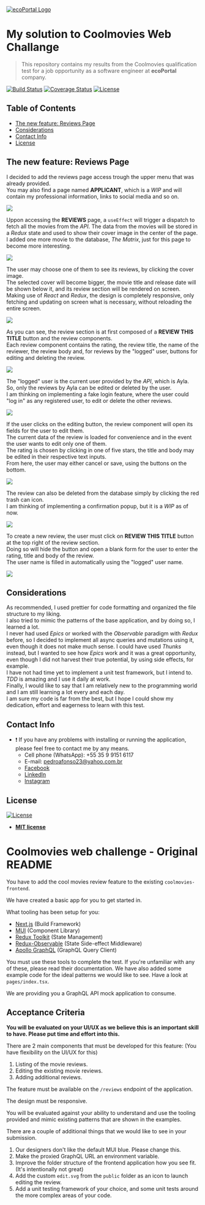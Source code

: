 <a href="https://www.ecoportal.com/"><img src="https://www.ecoportal.com/hubfs/ecoPortal%20health%20and%20safety%20software%20for%20enterprises.svg" title="ecoPortalLogo" alt="ecoPortal Logo"></a>

# My solution to Coolmovies Web Challange

> This repository contains my results from the Coolmovies qualification test for a job opportunity as a software engineer at **ecoPortal** company.

[![Build Status](http://img.shields.io/travis/badges/badgerbadgerbadger.svg?style=flat-square)](https://travis-ci.org/badges/badgerbadgerbadger) [![Coverage Status](http://img.shields.io/coveralls/badges/badgerbadgerbadger.svg?style=flat-square)](https://coveralls.io/r/badges/badgerbadgerbadger) [![License](http://img.shields.io/:license-mit-blue.svg?style=flat-square)](http://badges.mit-license.org)

## Table of Contents

- [The new feature: Reviews Page](#the-new-feature:-reviews-page)
- [Considerations](#considerations)
- [Contact Info](#contact-info)
- [License](#license)

## The new feature: Reviews Page

I decided to add the reviews page access trough the upper menu that was already provided.<br>
You may also find a page named **APPLICANT**, which is a *WIP* and will contain my professional information, links to social media and so on.

![](https://media.giphy.com/media/JQ869GPCkmGBiBOgfE/giphy.gif)

Uppon accessing the **REVIEWS** page, a `useEffect` will trigger a dispatch to fetch all the movies from the *API*. The data from the movies will be stored in a *Redux* state and used to show their cover image in the center of the page.<br>
I added one more movie to the database, *The Matrix*, just for this page to become more interesting.

![](https://media.giphy.com/media/GnovFpOQeIw5zBJdvZ/giphy.gif)

The user may choose one of them to see its reviews, by clicking the cover image.<br>
The selected cover will become bigger, the movie title and release date will be shown below it, and its review section will be rendered on screen.<br>
Making use of *React* and *Redux*, the design is completely responsive, only fetching and updating on screen what is necessary, without reloading the entire screen.

![](https://media.giphy.com/media/UEF7iI3RG1r0OdZjli/giphy.gif)

As you can see, the review section is at first composed of a **REVIEW THIS TITLE** button and the review components.<br>
Each review component contains the rating, the review title, the name of the reviewer, the review body and, for reviews by the "logged" user, buttons for editing and deleting the review.

![](https://i.imgur.com/F0x3Sg4.png)

The "logged" user is the current user provided by the *API*, which is Ayla.<br>
So, only the reviews by Ayla can be edited or deleted by the user.<br>
I am thinking on implementing a fake login feature, where the user could "log in" as any registered user, to edit or delete the other reviews.

![](https://i.imgur.com/9R0LBi8.png)

If the user clicks on the editing button, the review component will open its fields for the user to edit them.<br>
The current data of the review is loaded for convenience and in the event the user wants to edit only one of them.<br>
The rating is chosen by clicking in one of five stars, the title and body may be edited in their respective text inputs.<br>
From here, the user may either cancel or save, using the buttons on the bottom.

![](https://media.giphy.com/media/eXwhtyeDlshN1gW6dG/giphy.gif)

The review can also be deleted from the database simply by clicking the red trash can icon.<br>
I am thinking of implementing a confirmation popup, but it is a *WIP* as of now.

![](https://media.giphy.com/media/KDCpzVwPAVIDEuHBF9/giphy.gif)

To create a new review, the user must click on **REVIEW THIS TITLE** button at the top right of the review section.<br>
Doing so will hide the button and open a blank form for the user to enter the rating, title and body of the review.<br>
The user name is filled in automatically using the "logged" user name.

![](https://media.giphy.com/media/4btI9EJr5vT3l6ippg/giphy.gif)

## Considerations

As recommended, I used prettier for code formatting and organized the file structure to my liking.<br>
I also tried to mimic the patterns of the base application, and by doing so, I learned a lot.<br>
I never had used *Epics* or worked with the *Observable* paradigm with *Redux* before, so I decided to implement all async queries and mutations using it, even though it does not make much sense. I could have used *Thunks* instead, but I wanted to see how *Epics* work and it was a great opportunity, even though I did not harvest their true potential, by using side effects, for example.<br>
I have not had time yet to implement a unit test framework, but I intend to. *TDD* is amazing and I use it daily at work.
<br>
Finally, I would like to say that I am relatively new to the programming world and I am still learning a lot every and each day.<br>
I am sure my code is far from the best, but I hope I could show my dedication, effort and eagerness to learn with this test.

## Contact Info
- :heavy_exclamation_mark: If you have any problems with installing or running the application, please feel free to contact me by any means.
  - Cell phone (WhatsApp): +55 35 9 9151 6117
  - E-mail: pedroafonso23@yahoo.com.br
  - <a href="https://www.facebook.com/pedroafonso.ferraz.7/">Facebook</a> 
  - <a href="https://www.linkedin.com/in/pedroafonsoferraz/">LinkedIn</a> 
  - <a href="https://www.instagram.com/pedroafonsocfl/?hl=pt-br">Instagram</a>

## License

[![License](http://img.shields.io/:license-mit-blue.svg?style=flat-square)](http://badges.mit-license.org)

- **[MIT license](http://opensource.org/licenses/mit-license.php)**

#

# Coolmovies web challenge - Original README

You have to add the cool movies review feature to the existing `coolmovies-frontend`.

We have created a basic app for you to get started in.

What tooling has been setup for you:

- [Next.js](https://nextjs.org/) (Build Framework)
- [MUI](https://mui.com/) (Component Library)
- [Redux Toolkit](https://redux-toolkit.js.org/) (State Management)
- [Redux-Observable](https://redux-observable.js.org/) (State Side-effect Middleware)
- [Apollo GraphQL](https://www.apollographql.com/) (GraphQL Query Client)

You must use these tools to complete the test. If you're unfamiliar with any of these, please read their documentation. We have also added some example code for the ideal patterns we would like to see. Have a look at `pages/index.tsx`.

We are providing you a GraphQL API mock application to consume.

## Acceptance Criteria

**You will be evaluated on your UI/UX as we believe this is an important skill to have. Please put time and effort into this.**

There are 2 main components that must be developed for this feature: (You have flexibility on the UI/UX for this)

1. Listing of the movie reviews.
2. Editing the existing movie reviews.
3. Adding additional reviews.

The feature must be available on the `/reviews` endpoint of the application.

The design must be responsive.

You will be evaluated against your ability to understand and use the tooling provided and mimic existing patterns that are shown in the examples.

There are a couple of additional things that we would like to see in your submission.

1. Our designers don't like the default MUI blue. Please change this.
2. Make the proxied GraphQL URL an environment variable.
3. Improve the folder structure of the frontend application how you see fit. (It's intentionally not great)
4. Add the custom `edit.svg` from the `public` folder as an icon to launch editing the review.
5. Add a unit testing framework of your choice, and some unit tests around the more complex areas of your code.
